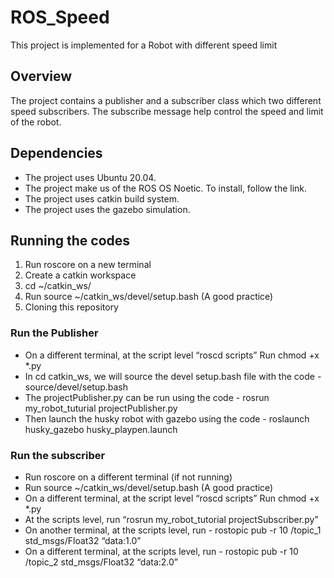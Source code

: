 # ROS_Speed
This project is implemented for a Robot with different speed limit

## Overview
The project contains a publisher and a subscriber class which two different speed subscribers. The subscribe message help control the speed and limit of the robot.

## Dependencies
* The project uses Ubuntu 20.04.
* The project make us of the ROS OS Noetic. To install, follow the link.
* The project uses catkin build system.
* The project uses the gazebo simulation.

## Running the codes
1. Run roscore on a new terminal
2. Create a catkin workspace
3. cd ~/catkin_ws/
4. Run source ~/catkin_ws/devel/setup.bash (A good practice)
5. Cloning this repository

### Run the Publisher
* On a different terminal, at the script level “roscd scripts” Run chmod +x *.py
* In cd catkin_ws, we will source the devel setup.bash file with the code - source/devel/setup.bash
* The projectPublisher.py can be run using the code - rosrun my_robot_tuturial projectPublisher.py
* Then launch the husky robot with gazebo using the code - roslaunch husky_gazebo husky_playpen.launch

### Run the subscriber
* Run roscore on a different terminal (if not running)
* Run source ~/catkin_ws/devel/setup.bash (A good practice)
* On a different terminal, at the script level “roscd scripts” Run chmod +x *.py
* At the scripts level, run “rosrun my_robot_tutorial projectSubscriber.py”
* On another terminal, at the scripts level, run - rostopic pub -r 10 /topic_1 std_msgs/Float32 “data:1.0”
* On a different terminal, at the scripts level, run - rostopic pub -r 10 /topic_2 std_msgs/Float32 “data:2.0”
